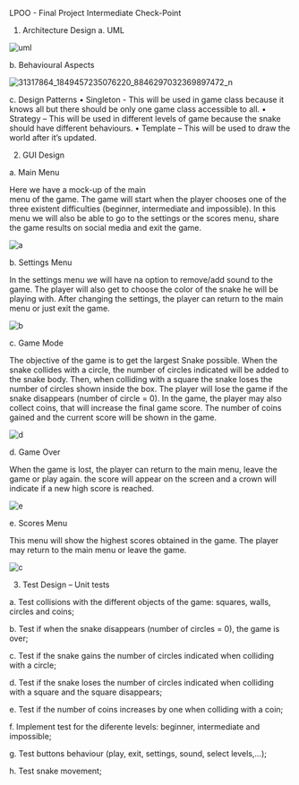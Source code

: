 LPOO - Final Project Intermediate Check-Point

1.	Architecture Design
a.	UML
 
 ![uml](https://user-images.githubusercontent.com/28101797/39429272-4888c704-4c82-11e8-8ec4-12125633ab25.png)

b.	Behavioural Aspects

![31317864_1849457235076220_8846297032369897472_n](https://user-images.githubusercontent.com/28101797/39429299-606d80ee-4c82-11e8-8a51-94633d411122.png)













c.	Design Patterns
•	Singleton - This will be used in game class because it knows all but there should be only one game class accessible to all.
•	Strategy – This will be used  in different levels of game because the snake should have different behaviours.
•	Template – This will be used to draw the world after it’s updated.

2.	GUI Design

a.	Main Menu

Here we have a mock-up of the main                         
menu of the game. The game will start
when the player chooses one of the three
existent difficulties (beginner, intermediate
and impossible). In this menu we will also be able
to go to the settings or the scores menu, share
the game results on social media and exit the
game.


![a](https://user-images.githubusercontent.com/28101797/39446024-f756d1d6-4cb4-11e8-89ef-ae50f1ee944e.png)

b.	Settings Menu

In the settings menu we will have na option
to remove/add sound to the game. The player
will also get to choose the color of the snake he
will be playing with. 
After changing the settings, the player can return
to the main menu or just exit the game.


![b](https://user-images.githubusercontent.com/28101797/39446089-2bba89ae-4cb5-11e8-9d3d-b636337aa6df.png)


c.	Game Mode

The objective of the game is to get the largest
Snake possible. When the snake collides with
a circle, the number of circles indicated will be
added to the snake body. Then, when colliding
with a square the snake loses the number of
circles shown inside the box. The player will
lose the game if the snake disappears (number
of circle = 0).
In the game, the player may also collect coins,
 that will increase the final game score. The
 number of coins gained and the current score
 will be shown in the game.

![d](https://user-images.githubusercontent.com/28101797/39446134-5767fc26-4cb5-11e8-865e-b2f4e23ce464.png)


d.	Game Over

 When the game is lost, the player can return
 to the main menu, leave the game or play again.
 the score will appear on the screen and a crown
 will indicate if a new high score is reached. 
 
 
![e](https://user-images.githubusercontent.com/28101797/39446173-857b811e-4cb5-11e8-89d1-e593ac02609e.png)

e.	Scores Menu

This menu will show the highest scores
obtained in the game. The player may
return to the main menu or leave the game.


![c](https://user-images.githubusercontent.com/28101797/39446102-39908d80-4cb5-11e8-8ebb-d592c69adc28.png)



3.	Test Design – Unit tests

a.	Test collisions with the different objects of the game: squares, walls, circles and coins;

b.	Test if when the snake disappears (number of circles = 0), the game is over;

c.	Test if the snake gains the number of circles indicated when colliding with a circle;

d.	Test if the snake loses the number of circles indicated when colliding with a square and the square disappears;

e.	Test if the number of coins increases by one when colliding with a coin;

f.	Implement test for the diferente levels: beginner, intermediate and impossible;

g.	Test buttons behaviour (play, exit, settings, sound, select levels,…);

h.	Test snake movement;


